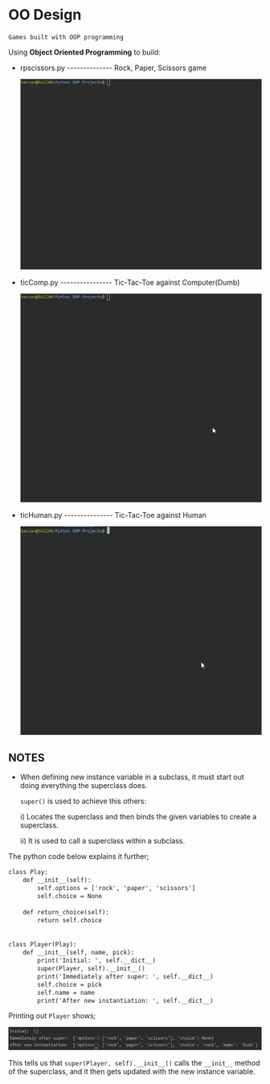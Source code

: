 
# OO Design

    Games built with OOP programming
   
Using **Object Oriented Programming** to build:
    
- rpscissors.py -------------- Rock, Paper, Scissors game

    ![example](/assets/rps.gif)

- ticComp.py ---------------- Tic-Tac-Toe against Computer(Dumb)
    
    ![example](/assets/comp.gif)

- ticHuman.py --------------- Tic-Tac-Toe against Human
    
    ![example](/assets/human.gif)
    

## NOTES

- When defining new instance variable in a subclass, it must start out doing everything the superclass does.
  
  `super()` is used to achieve this others:
  
  i) Locates the superclass and then binds the given variables to create a superclass.
  
  ii) It is used to call a superclass within a subclass.
 
 The python code below explains it further;

```pythonstub
class Play:
    def __init__(self):
        self.options = ['rock', 'paper', 'scissors']
        self.choice = None

    def return_choice(self):
        return self.choice


class Player(Play):
    def __init__(self, name, pick):
        print('Initial: ', self.__dict__)
        super(Player, self).__init__()
        print('Immediately after super: ', self.__dict__)
        self.choice = pick
        self.name = name
        print('After new instantiation: ', self.__dict__)
```

Printing out `Player` shows;

![Show-Picture](/assets/show-details.PNG)

This tells us that `super(Player, self).__init__()` calls the `__init__` method of the superclass, and it then gets updated with the new instance variable.